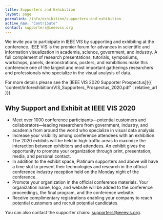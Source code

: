 ```yaml
---
title: Supporters and Exhibition
layout: page
permalink: /info/exhibition/supporters-and-exhibition
active_nav: "Contribute"
contact: supporters@ieeevis.org
---
```


We invite you to participate in IEEE VIS by supporting and exhibiting at the conference.  IEEE VIS is the premier forum for advances in scientific and information visualization in academia, science, government, and industry. A full complement of research presentations, tutorials, symposiums, workshops, panels, demonstrations, posters, and exhibitions make this conference one of the largest and most important gatherings researchers and professionals who specialize in the visual analysis of data. 

For more details please see the [IEEE VIS 2020 Supporter Prospectus]({{ 'content/info/exhibition/VIS_Supporters_Prospectus_2020.pdf' | relative_url }}).

## Why Support and Exhibit at IEEE VIS 2020

* Meet over 1000 conference participants&mdash;potential customers and collaborators&mdash;leading researchers from government, industry, and academia from around the world who specialize in visual data analysis.
* Increase your visibility among conference attendees with an exhibition. The 2020 exhibits will be held in high traffic areas to maximize the interaction between exhibitors and attendees. An exhibit gives the opportunity to promote your organization through print, presentation, media, and personal contact.
* In addition to the exhibit space, Platinum supporters and above will have a time slot to present their technologies and research in the official conference industry reception held on the Monday night of the conference.
* Promote your organization in the official conference materials. Your organization name, logo, and website will be added to the conference proceedings, the final program, and the conference website.
* Receive complimentary registrations enabling your company to reach potential customers and recruit potential candidates.

You can also contact the supporter chairs: [supporters@ieeevis.org](mailto:supporters@ieeevis.org). 

